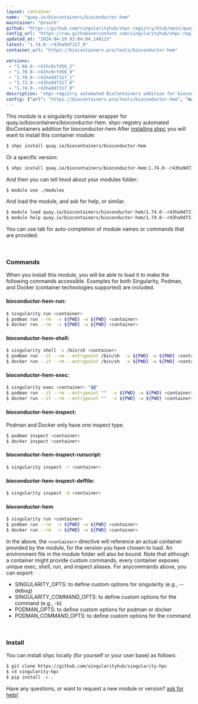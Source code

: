 ```yaml
---
layout: container
name:  "quay.io/biocontainers/bioconductor-hem"
maintainer: "@vsoch"
github: "https://github.com/singularityhub/shpc-registry/blob/main/quay.io/biocontainers/bioconductor-hem/container.yaml"
config_url: "https://raw.githubusercontent.com/singularityhub/shpc-registry/main/quay.io/biocontainers/bioconductor-hem/container.yaml"
updated_at: "2024-04-29 03:04:04.148123"
latest: "1.74.0--r43ha9d7317_0"
container_url: "https://biocontainers.pro/tools/bioconductor-hem"

versions:
 - "1.66.0--r41hc0cfd56_2"
 - "1.70.0--r42hc0cfd56_0"
 - "1.70.0--r42ha9d7317_1"
 - "1.72.0--r43ha9d7317_0"
 - "1.74.0--r43ha9d7317_0"
description: "shpc-registry automated BioContainers addition for bioconductor-hem"
config: {"url": "https://biocontainers.pro/tools/bioconductor-hem", "maintainer": "@vsoch", "description": "shpc-registry automated BioContainers addition for bioconductor-hem", "latest": {"1.74.0--r43ha9d7317_0": "sha256:998d08ae80c6afad2b5a30c4686e40e70238f61985b6005d0f1ec734f468a9bc"}, "tags": {"1.66.0--r41hc0cfd56_2": "sha256:f343026ca1a51388de57d91a6b7b0f403543773ee85a10c597b66bc2958c37c2", "1.70.0--r42hc0cfd56_0": "sha256:e3814ad5f3a4bf7aefbb354cfd2e2e5c87947a22a48692f193e1a1f7f412c62f", "1.70.0--r42ha9d7317_1": "sha256:9c94d15a865f7d1a7e2e555b444919242c4c271698353b576d249b1725ac05e3", "1.72.0--r43ha9d7317_0": "sha256:c1edf55d8349a690518c50342d58dff5536523976bb89641cbcca5b39fe51b31", "1.74.0--r43ha9d7317_0": "sha256:998d08ae80c6afad2b5a30c4686e40e70238f61985b6005d0f1ec734f468a9bc"}, "docker": "quay.io/biocontainers/bioconductor-hem"}
---
```


This module is a singularity container wrapper for quay.io/biocontainers/bioconductor-hem.
shpc-registry automated BioContainers addition for bioconductor-hem
After [installing shpc](#install) you will want to install this container module:


```bash
$ shpc install quay.io/biocontainers/bioconductor-hem
```

Or a specific version:

```bash
$ shpc install quay.io/biocontainers/bioconductor-hem:1.74.0--r43ha9d7317_0
```

And then you can tell lmod about your modules folder:

```bash
$ module use ./modules
```

And load the module, and ask for help, or similar.

```bash
$ module load quay.io/biocontainers/bioconductor-hem/1.74.0--r43ha9d7317_0
$ module help quay.io/biocontainers/bioconductor-hem/1.74.0--r43ha9d7317_0
```

You can use tab for auto-completion of module names or commands that are provided.

<br>

### Commands

When you install this module, you will be able to load it to make the following commands accessible.
Examples for both Singularity, Podman, and Docker (container technologies supported) are included.

#### bioconductor-hem-run:

```bash
$ singularity run <container>
$ podman run --rm  -v ${PWD} -w ${PWD} <container>
$ docker run --rm  -v ${PWD} -w ${PWD} <container>
```

#### bioconductor-hem-shell:

```bash
$ singularity shell -s /bin/sh <container>
$ podman run --it --rm --entrypoint /bin/sh  -v ${PWD} -w ${PWD} <container>
$ docker run --it --rm --entrypoint /bin/sh  -v ${PWD} -w ${PWD} <container>
```

#### bioconductor-hem-exec:

```bash
$ singularity exec <container> "$@"
$ podman run --it --rm --entrypoint ""  -v ${PWD} -w ${PWD} <container> "$@"
$ docker run --it --rm --entrypoint ""  -v ${PWD} -w ${PWD} <container> "$@"
```

#### bioconductor-hem-inspect:

Podman and Docker only have one inspect type.

```bash
$ podman inspect <container>
$ docker inspect <container>
```

#### bioconductor-hem-inspect-runscript:

```bash
$ singularity inspect -r <container>
```

#### bioconductor-hem-inspect-deffile:

```bash
$ singularity inspect -d <container>
```



#### bioconductor-hem

```bash
$ singularity run <container>
$ podman run --rm  -v ${PWD} -w ${PWD} <container>
$ docker run --rm  -v ${PWD} -w ${PWD} <container>
```


In the above, the `<container>` directive will reference an actual container provided
by the module, for the version you have chosen to load. An environment file in the
module folder will also be bound. Note that although a container
might provide custom commands, every container exposes unique exec, shell, run, and
inspect aliases. For anycommands above, you can export:

 - SINGULARITY_OPTS: to define custom options for singularity (e.g., --debug)
 - SINGULARITY_COMMAND_OPTS: to define custom options for the command (e.g., -b)
 - PODMAN_OPTS: to define custom options for podman or docker
 - PODMAN_COMMAND_OPTS: to define custom options for the command

<br>

### Install

You can install shpc locally (for yourself or your user base) as follows:

```bash
$ git clone https://github.com/singularityhub/singularity-hpc
$ cd singularity-hpc
$ pip install -e .
```

Have any questions, or want to request a new module or version? [ask for help!](https://github.com/singularityhub/singularity-hpc/issues)